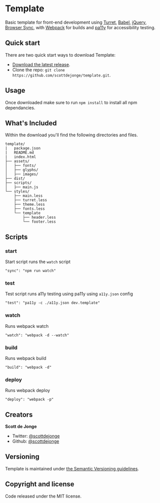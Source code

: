 # Template

Basic template for front-end development using [Turret](http://turretcss.com/), [Babel](https://babeljs.io/), [jQuery](https://jquery.com/), [Browser Sync](https://www.browsersync.io/), with [Webpack](https://webpack.github.io/) for builds and [pa11y](http://pa11y.org/) for accessibility testing.

## Quick start

There are two quick start ways to download Template:

- [Download the latest release](https://github.com/scottdejonge/template/archive/master.zip).
- Clone the repo: `git clone https://github.com/scottdejonge/template.git`.

## Usage

Once downloaded make sure to run `npm install` to install all npm dependancies.

## What's Included

Within the download you'll find the following directories and files.

```
template/
|   package.json
|   README.md
|   index.html
├── assets/
│   ├── fonts/
│   ├── glyphs/
│   ├── images/
├── dist/
├── scripts/
│   ├── main.js
└── styles/
	├── main.less
	├── turret.less
	├── theme.less
    ├── fonts.less
    └── template
    	├── header.less
    	└── footer.less
```


## Scripts

### start

Start script runs the `watch` script

```
"sync": "npm run watch"
```

### test

Test script runs a11y testing using pa11y using `a11y.json` config

```
"test": "pa11y -c ./a11y.json dev.template"
```

### watch

Runs webpack watch

```
"watch": "webpack -d --watch"
```

### build

Runs webpack build

```
"build": "webpack -d"
```

### deploy

Runs webpack deploy

```
"deploy": "webpack -p"
```

## Creators

**Scott de Jonge**

* Twitter: [@scottdejonge](https://twitter.com/scottdejonge)
* Github: [@scottdejonge](https://github.com/scottdejonge)

## Versioning

Template is maintained under [the Semantic Versioning guidelines](http://semver.org/).

## Copyright and license

Code released under the MIT license.